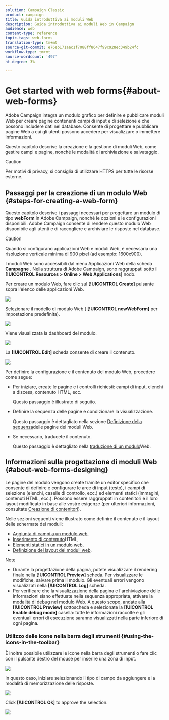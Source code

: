 ```yaml
---
solution: Campaign Classic
product: campaign
title: Guida introduttiva ai moduli Web
description: Guida introduttiva ai moduli Web in Campaign
audience: web
content-type: reference
topic-tags: web-forms
translation-type: tm+mt
source-git-commit: e76eb171aac1f7088ff8647f99c928ec349b24fc
workflow-type: tm+mt
source-wordcount: '497'
ht-degree: 3%

---
```



# Get started with web forms{#about-web-forms}

 Adobe Campaign integra un modulo grafico per definire e pubblicare moduli Web per creare pagine contenenti campi di input e di selezione e che possono includere dati nel database. Consente di progettare e pubblicare pagine Web a cui gli utenti possono accedere per visualizzare o immettere informazioni.

Questo capitolo descrive la creazione e la gestione di moduli Web, come gestire campi e pagine, nonché le modalità di archiviazione e salvataggio.

>[!CAUTION]
>
>Per motivi di privacy, si consiglia di utilizzare HTTPS per tutte le risorse esterne.

## Passaggi per la creazione di un modulo Web {#steps-for-creating-a-web-form}

Questo capitolo descrive i passaggi necessari per progettare un modulo di tipo **webForm** in  Adobe Campaign, nonché le opzioni e le configurazioni disponibili.  Adobe Campaign consente di rendere questo modulo Web disponibile agli utenti e di raccogliere e archiviare le risposte nel database.

>[!CAUTION]
>
>Quando si configurano applicazioni Web e moduli Web, è necessaria una risoluzione verticale minima di 900 pixel (ad esempio: 1600x900).

I moduli Web sono accessibili dal menu Applicazioni Web della scheda **Campagne** . Nella struttura  di Adobe Campaign, sono raggruppati sotto il **[!UICONTROL Resources > Online > Web Applications]** nodo.

Per creare un modulo Web, fare clic sul **[!UICONTROL Create]** pulsante sopra l&#39;elenco delle applicazioni Web.

![](assets/webapp_create_new.png)

Selezionare il modello di modulo Web ( **[!UICONTROL newWebForm]** per impostazione predefinita).

![](assets/s_ncs_admin_survey_select_template.png)

Viene visualizzata la dashboard del modulo.

![](assets/webapp_empty_dashboard.png)

La **[!UICONTROL Edit]** scheda consente di creare il contenuto.

![](assets/webapp_edit_tab.png)

Per definire la configurazione e il contenuto del modulo Web, procedere come segue:

* Per iniziare, create le pagine e i controlli richiesti: campi di input, elenchi a discesa, contenuto HTML, ecc.

   Questo passaggio è illustrato di seguito.

* Definire la sequenza delle pagine e condizionare la visualizzazione.

   Questo passaggio è dettagliato nella sezione [Definizione della sequenza](../../web/using/defining-web-forms-page-sequencing.md)delle pagine dei moduli Web.

* Se necessario, traducete il contenuto.

   Questo passaggio è dettagliato nella [traduzione di un modulo](../../web/using/translating-a-web-form.md)Web.

## Informazioni sulla progettazione di moduli Web {#about-web-forms-designing}

Le pagine del modulo vengono create tramite un editor specifico che consente di definire e configurare le aree di input (testo), i campi di selezione (elenchi, caselle di controllo, ecc.) ed elementi statici (immagini, contenuti HTML, ecc.). Possono essere raggruppati in contenitori e il loro layout modificato in base alle vostre esigenze (per ulteriori informazioni, consultate [Creazione di contenitori](../../web/using/defining-web-forms-layout.md#creating-containers)).

Nelle sezioni seguenti viene illustrato come definire il contenuto e il layout delle schermate dei moduli:

* [Aggiunta di campi a un modulo web](../../web/using/adding-fields-to-a-web-form.md),
* [Inserimento di contenuto](../../web/using/static-elements-in-a-web-form.md#inserting-html-content)HTML,
* [Elementi statici in un modulo web](../../web/using/static-elements-in-a-web-form.md),
* [Definizione del layout dei moduli web](../../web/using/defining-web-forms-layout.md).

>[!NOTE]
>
>* Durante la progettazione della pagina, potete visualizzare il rendering finale nella **[!UICONTROL Preview]** scheda. Per visualizzare le modifiche, salvare prima il modulo. Gli eventuali errori vengono visualizzati nella **[!UICONTROL Log]** scheda.
>* Per verificare che la visualizzazione della pagina e l&#39;archiviazione delle informazioni siano effettuate nella sequenza appropriata, attivare la modalità di debug nel modulo Web. A questo scopo, andate alla **[!UICONTROL Preview]** sottoscheda e selezionate la **[!UICONTROL Enable debug mode]** casella: tutte le informazioni raccolte e gli eventuali errori di esecuzione saranno visualizzati nella parte inferiore di ogni pagina.

>



### Utilizzo delle icone nella barra degli strumenti {#using-the-icons-in-the-toolbar}

È inoltre possibile utilizzare le icone nella barra degli strumenti o fare clic con il pulsante destro del mouse per inserire una zona di input.

![](assets/s_ncs_admin_webform_add_selection.png)

In questo caso, iniziare selezionando il tipo di campo da aggiungere e la modalità di memorizzazione delle risposte.

![](assets/s_ncs_admin_webform_select_storage.png)

Click **[!UICONTROL Ok]** to approve the selection.

![](assets/s_ncs_admin_webform_confirm_storage.png)

